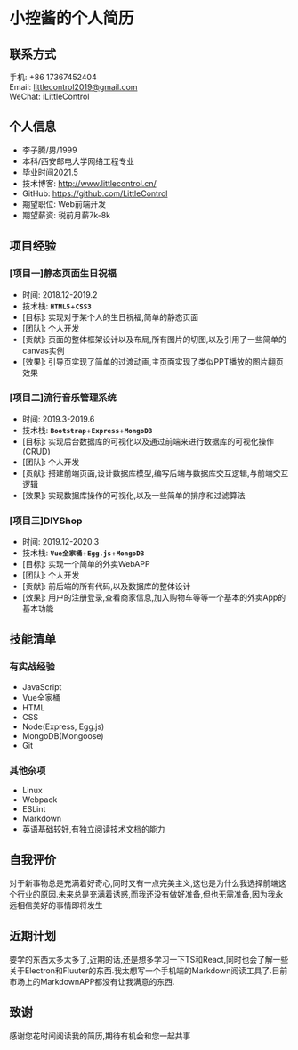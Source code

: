 # 小控酱的个人简历

## 联系方式

手机: +86 17367452404  
Email: littlecontrol2019@gmail.com  
WeChat: iLittleControl  

## 个人信息

- 李子腾/男/1999
- 本科/西安邮电大学网络工程专业
- 毕业时间2021.5
- 技术博客: <http://www.littlecontrol.cn/>
- GitHub: <https://github.com/LittleControl>
- 期望职位: Web前端开发
- 期望薪资: 税前月薪7k-8k

## 项目经验

### [项目一]静态页面生日祝福

- 时间: 2018.12-2019.2
- 技术栈: **`HTML5`**+**`CSS3`**
- \[目标]: 实现对于某个人的生日祝福,简单的静态页面
- \[团队]: 个人开发
- \[贡献]: 页面的整体框架设计以及布局,所有图片的切图,以及引用了一些简单的canvas实例
- \[效果]: 引导页实现了简单的过渡动画,主页面实现了类似PPT播放的图片翻页效果

### [项目二]流行音乐管理系统

- 时间: 2019.3-2019.6
- 技术栈: **`Bootstrap`**+**`Express`**+**`MongoDB`**
- \[目标]: 实现后台数据库的可视化以及通过前端来进行数据库的可视化操作(CRUD)
- \[团队]: 个人开发
- \[贡献]: 搭建前端页面,设计数据库模型,编写后端与数据库交互逻辑,与前端交互逻辑
- \[效果]: 实现数据库操作的可视化,以及一些简单的排序和过滤算法

### [项目三]DIYShop

- 时间: 2019.12-2020.3
- 技术栈: **`Vue全家桶`**+**`Egg.js`**+**`MongoDB`**
- \[目标]: 实现一个简单的外卖WebAPP
- \[团队]: 个人开发
- \[贡献]: 前后端的所有代码,以及数据库的整体设计
- \[效果]: 用户的注册登录,查看商家信息,加入购物车等等一个基本的外卖App的基本功能

## 技能清单

### 有实战经验

- JavaScript
- Vue全家桶
- HTML
- CSS
- Node(Express, Egg.js)
- MongoDB(Mongoose)
- Git

### 其他杂项

- Linux
- Webpack
- ESLint
- Markdown
- 英语基础较好,有独立阅读技术文档的能力

## 自我评价

对于新事物总是充满着好奇心,同时又有一点完美主义,这也是为什么我选择前端这个行业的原因.未来总是充满着诱惑,而我还没有做好准备,但也无需准备,因为我永远相信美好的事情即将发生

## 近期计划

要学的东西太多太多了,近期的话,还是想多学习一下TS和React,同时也会了解一些关于Electron和Fluuter的东西.我太想写一个手机端的Markdown阅读工具了.目前市场上的MarkdownAPP都没有让我满意的东西.

## 致谢

感谢您花时间阅读我的简历,期待有机会和您一起共事
